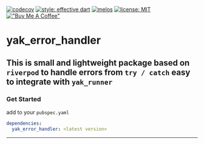 [![codecov](https://codecov.io/gh/iapicca/yak_packages/branch/master/graph/badge.svg?token=KVHDWICFU0)](https://codecov.io/gh/iapicca/yak_packages)
[![style: effective dart](https://img.shields.io/badge/style-effective_dart-40c4ff.svg)](https://pub.dev/packages/effective_dart)
[![melos](https://img.shields.io/badge/maintained%20with-melos-f700ff.svg)](https://github.com/invertase/melos)
[![license: MIT](https://img.shields.io/badge/license-MIT-blue.svg)](https://opensource.org/licenses/MIT)
[!["Buy Me A Coffee"](https://cdn.buymeacoffee.com/buttons/default-orange.png)](https://www.buymeacoffee.com/yakforward)

# yak_error_handler

This is small and lightweight package based on `riverpod`
to handle errors from `try / catch` easy to integrate with `yak_runner`
---

### Get Started

add to your `pubspec.yaml`

```yaml
dependencies: 
  yak_error_handler: <latest version>
```

---